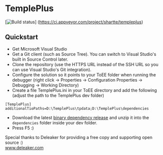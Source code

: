 # TemplePlus

[![Build status](https://ci.appveyor.com/api/projects/status/github/GrognardsFromHell/TemplePlus?svg=true)]
(https://ci.appveyor.com/project/shartte/templeplus)

## Quickstart

* Get Microsoft Visual Studio
* Get a Git client (such as Source Tree). You can switch to Visual Studio's built in Source Control later.
* Clone the repository (use the HTTPS URL instead of the SSH URL so you can use Visual Studio's Git integration).
* Configure the solution so it points to your ToEE folder when running the debugger (right click ->  Properties -> Configuration Properties -> Debugging -> Working Directory)
* Create a file TemplePlus.ini in your ToEE directory and add the following (adjust the path to the TemplePlus dev folder)
```
[TemplePlus]
additionalTioPaths=D:\TemplePlus\tpdata;D:\TemplePlus\dependencies
```
* Download the latest [binary dependency release](https://github.com/GrognardsFromHell/TemplePlusDependencies/releases/) and unzip it into the ``dependencies`` folder inside your dev folder.
* Press F5 :)

Special thanks to Deleaker for providing a free copy and supporting open source :)  
www.deleaker.com